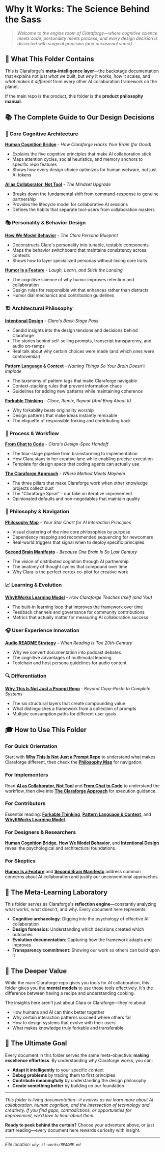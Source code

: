 # Why It Works: The Science Behind the Sass

> *Welcome to the engine room of Claraforge—where cognitive science meets code, personality meets process, and every design decision is dissected with surgical precision (and occasional snark).*

## 🎯 What This Folder Contains

This is Claraforge's **meta-intelligence layer**—the backstage documentation that explains not just *what* we built, but *why* it works, *how* it scales, and *what makes it different* from every other AI collaboration framework on the planet.

If the main repo is the product, this folder is the **product philosophy manual**.

## 📚 The Complete Guide to Our Design Decisions

### 🧠 Core Cognitive Architecture

**[Human Cognition Bridge](META-HumanCognitionBridge.md)** - *How Claraforge Hacks Your Brain (for Good)*

- Explains the five cognitive principles that make AI collaboration stick
- Maps attention cycles, social heuristics, and memory anchors to specific repo features
- Shows how every design choice optimizes for human wetware, not just AI tokens

**[AI as Collaborator, Not Tool](META-AIAsCollaboratorNotTool.md)** - *The Mindset Upgrade*

- Breaks down the fundamental shift from command-response to genuine partnership
- Provides the lifecycle model for collaborative AI sessions
- Defines the habits that separate tool-users from collaboration masters

### 🎭 Personality & Behavior Design

**[How We Model Behavior](META-HowWeModelBehavior.md)** - *The Clara Persona Blueprint*

- Deconstructs Clara's personality into tunable, testable components
- Maps the behavior switchboard that maintains consistency across contexts
- Shows how to layer specialized personas without losing core traits

**[Humor Is a Feature](META-HumorIsAFeature.md)** - *Laugh, Learn, and Stick the Landing*

- The cognitive science of why humor improves retention and collaboration
- Design rules for responsible wit that enhances rather than distracts
- Humor dial mechanics and contribution guidelines

### 🏗️ Architectural Philosophy

**[Intentional Design](META-IntentionalDesign.md)** - *Clara's Back-Stage Pass*

- Candid insights into the design tensions and decisions behind Claraforge
- The stories behind self-selling prompts, transcript transparency, and audio on-ramps
- Real talk about why certain choices were made (and which ones were controversial)

**[Pattern Language & Context](META-PatternLanguageAndContext.md)** - *Naming Things So Your Brain Doesn't Implode*

- The taxonomy of pattern tags that make Claraforge navigable
- Context-stacking rules that prevent information chaos
- Guidelines for adding new patterns while maintaining coherence

**[Forkable Thinking](META-ForkableThinking.md)** - *Clone, Remix, Repeat (And Brag About It)*

- Why forkability beats originality worship
- Design patterns that make ideas instantly remixable
- The etiquette of responsible forking and contributing back

### 🔄 Process & Workflow

**[From Chat to Code](META-FromChatToCode.md)** - *Clara's Design-Spec Handoff*

- The four-stage pipeline from brainstorming to implementation
- How Clara stays in her creative lane while enabling precise execution
- Template for design specs that coding agents can actually use

**[The Claraforge Approach](META-TheClaraforgeApproach.md)** - *Where Method Meets Mayhem*

- The three pillars that make Claraforge work when other knowledge projects collect dust
- The "Claraforge Spiral" - our take on iterative improvement
- Opinionated defaults and non-negotiables that maintain quality

### 🧭 Philosophy & Navigation

**[Philosophy Map](META-PhilosophyMap.md)** - *Your Star Chart for AI Interaction Principles*

- Visual clustering of the nine core philosophies by purpose
- Dependency mapping and recommended sequencing for newcomers
- Real-world triggers that signal when to deploy specific principles

**[Second Brain Manifesto](META-SecondBrainManifesto.md)** - *Because One Brain Is So Last Century*

- The vision of distributed cognition through AI partnership
- The anatomy of thought cycles that compound over time
- Why Clara is the perfect cortex co-pilot for creative work

### 📈 Learning & Evolution

**[WhyItWorks Learning Model](META-WhyItWorks_LearningModel.md)** - *How Claraforge Teaches Itself (and You)*

- The built-in learning loop that improves the framework over time
- Feedback channels and governance for community contributions
- Metrics that actually matter for measuring AI collaboration success

### 🎧 User Experience Innovation

**[Audio README Strategy](META-AudioREADME_Strategy.md)** - *When Reading Is Too 20th-Century*

- Why we convert documentation into podcast debates
- The cognitive advantages of multimodal learning
- Toolchain and host persona guidelines for audio content

### 🔍 Differentiation

**[Why This Is Not Just a Prompt Repo](META-WhyThisIsNotJustAPromptRepo.md)** - *Beyond Copy-Paste to Complete Systems*

- The six structural layers that create compounding value
- What distinguishes a framework from a collection of prompts
- Multiple consumption paths for different user goals

## 🎓 How to Use This Folder

### For Quick Orientation

Start with **[Why This Is Not Just a Prompt Repo](META-WhyThisIsNotJustAPromptRepo.md)** to understand what makes Claraforge different, then check the **[Philosophy Map](META-PhilosophyMap.md)** for navigation.

### For Implementers

Read **[AI as Collaborator, Not Tool](META-AIAsCollaboratorNotTool.md)** and **[From Chat to Code](META-FromChatToCode.md)** to understand the workflow, then dive into **[The Claraforge Approach](META-TheClaraforgeApproach.md)** for execution guidance.

### For Contributors

Essential reading: **[Forkable Thinking](META-ForkableThinking.md)**, **[Pattern Language & Context](META-PatternLanguageAndContext.md)**, and **[WhyItWorks Learning Model](META-WhyItWorks_LearningModel.md)**.

### For Designers & Researchers

**[Human Cognition Bridge](META-HumanCognitionBridge.md)**, **[How We Model Behavior](META-HowWeModelBehavior.md)**, and **[Intentional Design](META-IntentionalDesign.md)** reveal the psychological and architectural foundations.

### For Skeptics

**[Humor Is a Feature](META-HumorIsAFeature.md)** and **[Second Brain Manifesto](META-SecondBrainManifesto.md)** address common concerns about AI collaboration and justify our unconventional approaches.

## 🧪 The Meta-Learning Laboratory

This folder serves as Claraforge's **reflection engine**—constantly analyzing what works, what doesn't, and why. Every document here represents:

- **Cognitive archaeology**: Digging into the psychology of effective AI collaboration
- **Design forensics**: Understanding which decisions created which outcomes
- **Evolution documentation**: Capturing how the framework adapts and improves
- **Transparency commitment**: Showing our work so others can build upon it

## 🚀 The Deeper Value

While the main Claraforge repo gives you tools for AI collaboration, this folder gives you the **mental models** to use those tools effectively. It's the difference between having a recipe and understanding cooking.

The insights here aren't just about Clara or Claraforge—they're about:

- How humans and AI can think better together
- Why certain interaction patterns succeed where others fail
- How to design systems that evolve with their users
- What makes knowledge truly forkable and transferable

## 🎯 The Ultimate Goal

Every document in this folder serves the same meta-objective: **making excellence effortless**. By understanding why Claraforge works, you can:

- **Adapt it intelligently** to your specific context
- **Debug problems** by tracing them to first principles
- **Contribute meaningfully** by understanding the design philosophy
- **Create something better** by building on our foundation

---

*This folder is living documentation—it evolves as we learn more about AI collaboration, human cognition, and the intersection of technology and creativity. If you find gaps, contradictions, or opportunities for improvement, we'd love to hear about them.*

**Ready to peek behind the curtain?** Choose your adventure above, or just start reading—every document here rewards curiosity with insight.

---

*File location: `why-it-works/README.md`*
